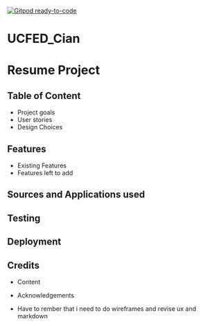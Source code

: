 [![Gitpod ready-to-code](https://img.shields.io/badge/Gitpod-ready--to--code-blue?logo=gitpod)](https://gitpod.io/#https://github.com/CianMulcahy10/UCFED_Cian)

# UCFED_Cian
# Resume Project
## Table of Content
* Project goals
* User stories
* Design Choices
## Features
* Existing Features
* Features left to add
## Sources and Applications used
## Testing
## Deployment
## Credits
* Content
* Acknowledgements












* Have to rember that i need to do wireframes and revise ux and markdown
